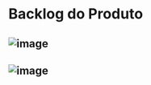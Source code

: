 # Backlog do Produto

## ![image](https://github.com/oarthurfc/salaoDeFestas/assets/113954562/8d659746-0ad6-4266-84f2-321642edce98)

## ![image](https://github.com/oarthurfc/salaoDeFestas/assets/113954562/0e480e01-be07-436e-9421-08bf4c648981)
